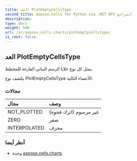 ```yaml
---
title: العد PlotEmptyCellsType
second_title: Aspose.Cells for Python via .NET API المراجع
description:
type: docs
weight: 590
url: /ar/aspose.cells.charts/plotemptycellstype/
is_root: false
---
```

##  العد PlotEmptyCellsType
يمثل كل نوع خلايا الرسم البياني الفارغة للمخطط.



يكشف نوع PlotEmptyCellsType الأعضاء التالية:

###  مجالات
| مجال| وصف|
| :- | :- |
| NOT_PLOTTED | غير مرسوم (اترك فجوة)|
| ZERO | صفر|
| INTERPOLATED | محرف|



###  أنظر أيضا
* وحدة [aspose.cells.charts](..)
